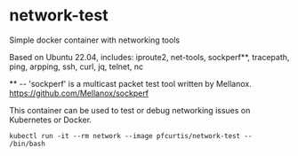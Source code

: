 # network-test
Simple docker container with networking tools

Based on Ubuntu 22.04, includes:
iproute2, net-tools, sockperf**, tracepath, ping, arpping, ssh, curl, jq, telnet, nc

** -- 'sockperf' is a multicast packet test tool written by Mellanox. https://github.com/Mellanox/sockperf

This container can be used to test or debug networking issues on Kubernetes or Docker.

```kubectl run -it --rm network --image pfcurtis/network-test -- /bin/bash```
